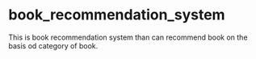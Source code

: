 # book_recommendation_system

This is book recommendation system than can recommend book on the basis od category of book.
